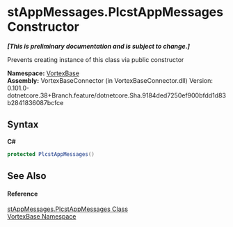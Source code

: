 # stAppMessages.PlcstAppMessages Constructor 
 _**\[This is preliminary documentation and is subject to change.\]**_

Prevents creating instance of this class via public constructor

**Namespace:**&nbsp;<a href="N_VortexBase.md">VortexBase</a><br />**Assembly:**&nbsp;VortexBaseConnector (in VortexBaseConnector.dll) Version: 0.101.0-dotnetcore.38+Branch.feature/dotnetcore.Sha.9184ded7250ef900bfdd1d83b2841836087bcfce

## Syntax

**C#**<br />
``` C#
protected PlcstAppMessages()
```


## See Also


#### Reference
<a href="T_VortexBase_stAppMessages_PlcstAppMessages.md">stAppMessages.PlcstAppMessages Class</a><br /><a href="N_VortexBase.md">VortexBase Namespace</a><br />